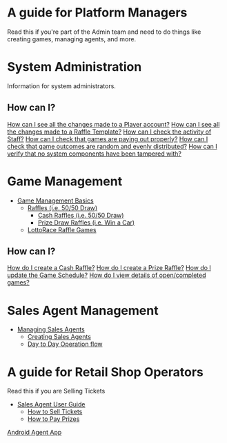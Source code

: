  <!-- TITLE: Platform Guide -->
<!-- SUBTITLE: A complete guide for managing Games, Sales Agents, Players and more -->




# A guide for Platform Managers
Read this if you're part of the Admin team and need to do things like creating games, managing agents, and more.

#  System Administration
Information for system administrators.

## How can I? 


[How can I see all the changes made to a Player account?](/use-cases/lottery-administration#how-can-i-see-all-the-changes-made-to-a-player-account)
[How can I see all the changes made to a Raffle Template?](/use-cases/lottery-administration#how-can-i-see-the-changes-made-to-a-raffle-template)
[How can I check the activity of Staff?](/use-cases/lottery-administration#how-can-i-check-the-activity-of-staff)
[How can I check that games are paying out properly?](/use-cases/lottery-administration#how-can-i-check-that-games-are-paying-out-properly)
[How can I check that game outcomes are random and evenly distributed?](/use-cases/lottery-administration#how-can-i-check-that-outcomes-are-random-and-evenly-distributed)
[How can I verify that no system components have been tampered with?](/use-cases/lottery-administration#how-can-i-verify-that-no-system-components-have-been-tampered-with)


#  Game Management

* [Game Management Basics](/administration/games "Managing your Lottery & Raffle Games")
 	* [Raffles (i.e. 50/50 Draw)](/administration/games/raffle "Managing your Raffle Games ")
		*  [Cash Raffles (i.e. 50/50 Draw)](/administration/games/raffle#cash-prizes "Cash Raffles ") 
		*  [Prize Draw Raffles (i.e. Win a Car)](/administration/games/raffle#cash-prizes "Prize Raffles ") 
	* [LottoRace Raffle Games](/administration/games/lottorace "Managing your Lottery & Raffle Games")


## How can I? 


[How do I create a Cash Raffle?](/use-cases/games#how-do-i-create-a-cash-raffle)
[How do I create a Prize Raffle?](/use-cases/games#how-do-i-create-a-prize-raffle)
[How do I update the Game Schedule?](/use-cases/games#how-do-i-update-the-game-schedule)
[ How do I view details of open/completed games?](/use-cases/games#how-do-i-view-details-of-open-completed-games)



# Sales Agent Management

* [Managing Sales Agents](/administration/agents "Managing Retail Lottery Sales Agents")
	* [Creating Sales Agents](/administration/agents#creating-sales-agents)
	* [Day to Day Operation flow](/administration/agents#viewing-agent-activity)



# A guide for Retail Shop Operators
Read this if you are Selling Tickets

* [Sales Agent User Guide](retail-sales-agents/ "title text!")
	* [How to Sell Tickets](/retail-sales-agents#how-to-sell-tickets)
	* [How to Pay Prizes](/retail-sales-agents#how-to-pay-prizes)


[Android Agent App](https://static.lottorace.com/android/bonobo-agent.apk)





